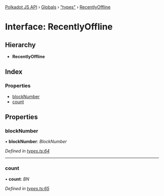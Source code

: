 [Polkadot JS API](../README.md) › [Globals](../globals.md) › ["types"](../modules/_types_.md) › [RecentlyOffline](_types_.recentlyoffline.md)

# Interface: RecentlyOffline

## Hierarchy

* **RecentlyOffline**

## Index

### Properties

* [blockNumber](_types_.recentlyoffline.md#blocknumber)
* [count](_types_.recentlyoffline.md#count)

## Properties

###  blockNumber

• **blockNumber**: *BlockNumber*

*Defined in [types.ts:64](https://github.com/polkadot-js/api/blob/8379689eaa/packages/api-derive/src/types.ts#L64)*

___

###  count

• **count**: *BN*

*Defined in [types.ts:65](https://github.com/polkadot-js/api/blob/8379689eaa/packages/api-derive/src/types.ts#L65)*
